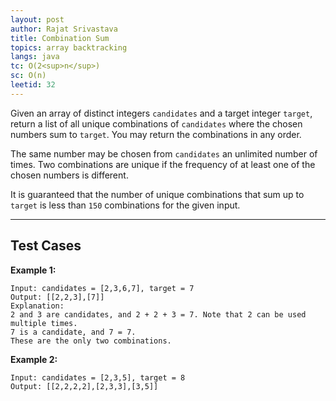 ```yaml
---
layout: post
author: Rajat Srivastava
title: Combination Sum
topics: array backtracking
langs: java
tc: O(2<sup>n</sup>)
sc: O(n)
leetid: 32
---
```


Given an array of distinct integers `candidates` and a target integer `target`, 
return a list of all unique combinations of `candidates` where the chosen numbers sum to `target`. 
You may return the combinations in any order.

The same number may be chosen from `candidates` an unlimited number of times. 
Two combinations are unique if the frequency of at least one of the chosen numbers is different.

It is guaranteed that the number of unique combinations that sum up to `target` is less than `150` combinations for the given input.

---

## Test Cases

**Example 1:** 
```
Input: candidates = [2,3,6,7], target = 7
Output: [[2,2,3],[7]]
Explanation:
2 and 3 are candidates, and 2 + 2 + 3 = 7. Note that 2 can be used multiple times.
7 is a candidate, and 7 = 7.
These are the only two combinations.
```

**Example 2:** 
```
Input: candidates = [2,3,5], target = 8
Output: [[2,2,2,2],[2,3,3],[3,5]]
```